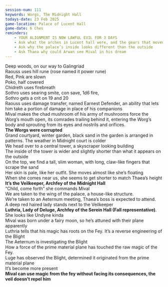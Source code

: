 ```yaml
---
session-num: 111
keywords: Worgs, The Midnight Hall
todays-date: 23 Feb 2025
game-location: Palace of Lucent Hall
game-date: 6 Ches
reminders:
    - YOUR ALIGNMENT IS NOW LAWFUL EVIL FOR 3 DAYS
    - Ask what the arches in Lucent hall were, and the gears that moved them
    - Ask why the palace’s inside looks different than the outside
    - Ask Thaea why could Arwan see Mival in his dream
---
```

Deep woods, on our way to Galingriad \
Raouss uses hill rune (rose named it power rune)\
Red, Pink are slown\
Poko, half covered\
Chidreth uses firebreath\
Sothro uses searing smite, con save, 1d6 fire,\
Sothro gets a crit on 19 and 20\
Raouss uses damage transfer, named Earnest Defender, an ability that lets him take a portion of damage in place of his companions\
Mival makes the chad mushroom of his army of mushrooms force the Worg’s mouth open, its comrades trailing behind it, entering the Worg’s body and sprouting from its eyes and nostrils and orifices.\
**The Worgs were corrupted**\
Grand courtyard, winter garden, black sand in the garden is arranged in patterns. The weather in Midnight court is colder\
We head over to a central tower, a skyscraper looking building\
The inside of the tower is wider and slightly shorter than what it appears on the outside\
On the top, we find a tall, slim woman, with long, claw-like fingers that scrape the sand\
Her skin is pale, like her outfit. She moves almost like she’s floating\
When she comes near us, she seems to get shorter to match Thaea’s height\
**It’s the Veilkeeper, Archfey of the Midnight Hall**\
“Child, come forth” she commands Mival\
We are taken to the wing of the palace, a house-like structure.\
We’re taken to an Aeternum meeting, Thaea’s boss is expected to attend.\
A deep red haired lady stands next to the Veilkeeper\
**Luthria, Lady of Deluge, Archfey of the Serein Hall (Fall representative)**. She looks like Undyne kinda\
Mival was born under a fairy moon, so he’s attuned with their plane apparently\
Luthria tells that his magic has roots on the Fey. It’s a reverse engineering of the Blight\
The Aeternum is investigating the Blight\
How a force of the prime material plane has touched the raw magic of the Fey.\
Luge has observed the Blight, determined it originated from the prime material plane\
It’s become more present\
**Mival can use magic from the fey without facing its consequences, the veil doesn’t repel him**
